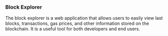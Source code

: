 ### Block Explorer

The block explorer is a web application that allows users to easily view last blocks, transactions, gas prices, and other information stored on the blockchain. It is a useful tool for both developers and end users.

